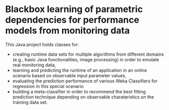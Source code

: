 # Blackbox learning of parametric dependencies for performance models from monitoring data 

This Java project holds classes for:
- creating runtime data sets for multiple algorithms from different domains (e.g., basic Java functionalities, image processing) in order to emulate real monitoring data, 
- learning and predicting the runtime of an application in an online scenario based on observable input parameter values,
- evaluating the prediction performance of various Weka Classifiers for regression in this special scenario
- building a meta-classifier in order to recommend the best fitting prediction technique depending on observable charateristics on the training data set.
